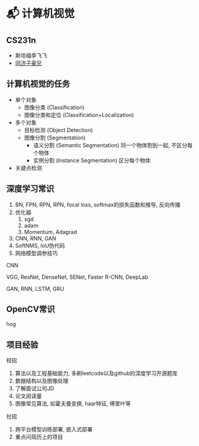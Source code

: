 # 📬 计算机视觉

## CS231n

* 斯坦福李飞飞
* [同济子豪兄](https://www.bilibili.com/video/BV1K7411W7So/?spm\_id\_from=333.337.search-card.all.click\&vd\_source=4afb0374462e2a6a5fe3309f3b19500d)

## 计算机视觉的任务

* 单个对象
  * 图像分类 (Classification)
  * 图像分类和定位 (Classification+Localization)
* 多个对象
  * 目标检测 (Object Detection)
  * 图像分割 (Segmentation)
    * 语义分割 (Semantic Segmentation) 同一个物体割到一起, 不区分每个物体
    * 实例分割 (Instance Segmentation) 区分每个物体
* 关键点检测

## 深度学习常识

1. BN, FPN, RPN, RPN, focal loss, softmax的损失函数和推导, 反向传播
2. 优化器
   1. sgd
   2. adam
   3. Momentum, Adagrad
3. CNN, RNN, GAN
4. SoftNMS, loU伪代码
5. 网络模型调参技巧

CNN

VGG, ResNet, DenseNet, SENet, Faster R-CNN, DeepLab

GAN, RNN, LSTM, GRU

## OpenCV常识

hog

## 项目经验

校招

1. 算法以及工程基础能力, 多刷leetcode以及github的深度学习开源题库
2. 数据结构以及图像处理
3. 了解面试公司JD
4. 论文阅读量
5. 图像常见算法, 如霍夫曼变换, haar特征, 傅里叶等

社招

1. 跨平台模型训练部署, 嵌入式部署
2. 重点问简历上的项目


